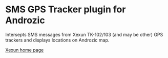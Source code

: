 SMS GPS Tracker plugin for Androzic
===================================

Intersepts SMS messages from Xexun TK-102/103 (and may be other) GPS trackers and displays locations on Androzic map.

[Xexun home page](http://www.xexun.com/Products.aspx)
